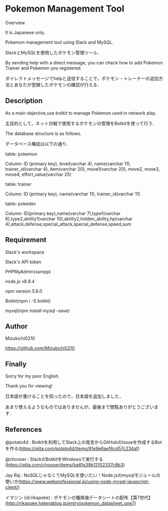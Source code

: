 # Pokemon Management Tool
Overview

It is Japanese only.

Pokemon management tool using Slack and MySQL.

SlackとMySQLを使用したポケモン管理ツール．

By sending help with a direct message, you can check how to add Pokemon Trainer and Pokemon you registered.

ダイレクトメッセージでhelpと送信することで，ポケモン・トレーナーの追加方法とあなたが登録したポケモンの確認が行える．

## Description
As a main objective,use botkit to manage Pokemon used in network play.

主目的として，ネット対戦で使用するポケモンの管理をBotkitを使って行う．

The database structure is as follows.

データベース構成は以下の通り．

table: pokemon

Column: ID (primary key), level(varchar 4), name(varchar 11), trainer_id(varchar 4), item(varchar 20), move1(varchar 20), move2, move3, move4, effort_value(varchar 25)

table: trainer

Column: ID (primary key), name(varchar 11), trainer_id(varchar 11)

table: pokedex

Column: ID(primary key),name(varchar 7),type1(varchar 6),type2,ability1(varchar 10),ability2,hidden_ability,hp(varchar 4),attack,defense,special_attack,special_defense,speed,sum

## Requirement
Slack's workspace

Slack's API token

PHPMyAdmin(xampp)

node.js v8.9.4

npm version 5.6.0

Botkit(npm i -S botkit)

mysql(npm install mysql –save)

## Author
Mizukichi0210

https://github.com/Mizukichi0210


## Finally
Sorry for my poor English.

Thank you for viewing!

日本語が書けることを知ったので，日本語を追加しました．

あまり使えるようなものではありませんが，最後まで閲覧ありがとうございます．

## References
@potato4d : Botkitを利用してSlack上の発言からGitHubのIssueを作成するBotを作る(https://qiita.com/potato4d/items/81e9e8aef6cd57c234af)

@chooser : SlackのBotkitをWindowsで実行する(https://qiita.com/chooser/items/ba6fa39b12102337c8b3)

Jay Raj : NoSQLじゃなくてMySQLを使いたい！Node.jsのmysqlモジュールの使い方(https://www.webprofessional.jp/using-node-mysql-javascript-client/)

イマジン (id:rikapoke) : ポケモンの種族値データシートの配布【第7世代】(http://rikapoke.hatenablog.jp/entry/pokemon_datasheet_gne7)
